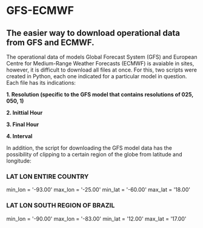 # GFS-ECMWF
## The easier way to download operational data from GFS and ECMWF.  


The operational data of models Global Forecast System (GFS) and European Centre for Medium-Range Weather Forecasts (ECMWF) is avaiable in sites, however, it is difficult to download all files at once.
For this, two scripts were created in Python, each one indicated for a particular model in question. Each file has its indications:

**1. Resolution (specific to the GFS model that contains resolutions of 025, 050, 1)**

**2. Inittial Hour** 

**3. Final Hour**

**4. Interval** 

In addition, the script for downloading the GFS model data has the possibility of clipping to a certain region of the globe from latitude and longitude:

### LAT LON ENTIRE COUNTRY ### 
min_lon = '-93.00'
max_lon = '-25.00'
min_lat = '-60.00'
max_lat = '18.00'

### LAT LON SOUTH REGION OF BRAZIL ### 
min_lon = '-90.00'
max_lon = '-83.00'
min_lat = '12.00'
max_lat = '17.00'
